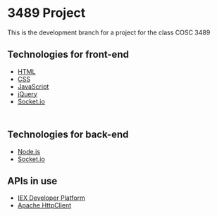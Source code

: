 # 3489 Project
This is the development branch for a project for the class COSC 3489<br>

Technologies for front-end
- 
- [HTML](https://www.w3schools.com/html/)
- [CSS](https://www.w3schools.com/css/)
- [JavaScript](https://www.w3schools.com/js/)
- [jQuery](https://www.w3schools.com/jQuery/)
- [Socket.io](https://socket.io)

<br>Technologies for back-end<br>
- 
- [Node.js](https://nodejs.org)
- [Socket.io](https://socket.io)

APIs in use 
-
- [IEX Developer Platform](https://iextrading.com/developer/docs/)
- [Apache HttpClient](https://hc.apache.org/httpcomponents-client-ga/tutorial/html/)




